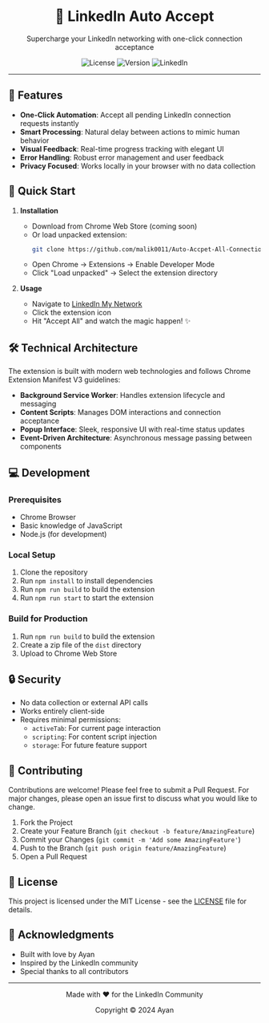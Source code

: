 <div align="center">
  <h1>🚀 LinkedIn Auto Accept</h1>
  <p>Supercharge your LinkedIn networking with one-click connection acceptance</p>

  ![License](https://img.shields.io/badge/license-MIT-blue)
  ![Version](https://img.shields.io/badge/version-1.0-green)
  ![LinkedIn](https://img.shields.io/badge/LinkedIn-Compatible-0A66C2)
</div>

---

## 🌟 Features

- **One-Click Automation**: Accept all pending LinkedIn connection requests instantly
- **Smart Processing**: Natural delay between actions to mimic human behavior
- **Visual Feedback**: Real-time progress tracking with elegant UI
- **Error Handling**: Robust error management and user feedback
- **Privacy Focused**: Works locally in your browser with no data collection

## 🚀 Quick Start

1. **Installation**
   - Download from Chrome Web Store (coming soon)
   - Or load unpacked extension:
     ```bash
     git clone https://github.com/malik0011/Auto-Accpet-All-Connection-Request.git
     ```
   - Open Chrome → Extensions → Enable Developer Mode
   - Click "Load unpacked" → Select the extension directory

2. **Usage**
   - Navigate to [LinkedIn My Network](https://www.linkedin.com/mynetwork/)
   - Click the extension icon
   - Hit "Accept All" and watch the magic happen! ✨

## 🛠️ Technical Architecture

The extension is built with modern web technologies and follows Chrome Extension Manifest V3 guidelines:

- **Background Service Worker**: Handles extension lifecycle and messaging
- **Content Scripts**: Manages DOM interactions and connection acceptance
- **Popup Interface**: Sleek, responsive UI with real-time status updates
- **Event-Driven Architecture**: Asynchronous message passing between components

## 💻 Development

### Prerequisites
- Chrome Browser
- Basic knowledge of JavaScript
- Node.js (for development)

### Local Setup

1. Clone the repository
2. Run `npm install` to install dependencies
3. Run `npm run build` to build the extension
4. Run `npm run start` to start the extension

### Build for Production

1. Run `npm run build` to build the extension
2. Create a zip file of the `dist` directory
3. Upload to Chrome Web Store


## 🔒 Security

- No data collection or external API calls
- Works entirely client-side
- Requires minimal permissions:
  - `activeTab`: For current page interaction
  - `scripting`: For content script injection
  - `storage`: For future feature support

## 🤝 Contributing

Contributions are welcome! Please feel free to submit a Pull Request. For major changes, please open an issue first to discuss what you would like to change.

1. Fork the Project
2. Create your Feature Branch (`git checkout -b feature/AmazingFeature`)
3. Commit your Changes (`git commit -m 'Add some AmazingFeature'`)
4. Push to the Branch (`git push origin feature/AmazingFeature`)
5. Open a Pull Request

## 📝 License

This project is licensed under the MIT License - see the [LICENSE](LICENSE) file for details.

## 🙏 Acknowledgments

- Built with love by Ayan
- Inspired by the LinkedIn community
- Special thanks to all contributors

---

<div align="center">
  <p>Made with ♥️ for the LinkedIn Community</p>
  <p>Copyright © 2024 Ayan</p>
</div>